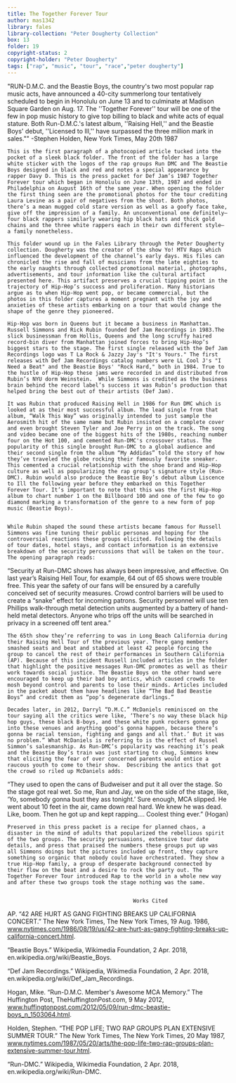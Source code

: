 ```yaml
---
title: The Together Forever Tour
author: mas1342
library: fales
library-collection: "Peter Dougherty Collection"
box: 13
folder: 19
copyright-status: 2
copyright-holder: "Peter Dougherty"
tags: ["rap", "music", "tour", "race","peter dougherty"]
---
```


"RUN-D.M.C. and the Beastie Boys, the country's two most popular rap music acts, have announced a 40-city summerlong tour tentatively scheduled to begin in Honolulu on June 13 and to culminate at Madison Square Garden on Aug. 17. The ''Together Forever'' tour will be one of the few in pop music history to give top billing to black and white acts of equal stature. Both Run-D.M.C.'s latest album, ''Raising Hell,'' and the Beastie Boys' debut, ''Licensed to Ill,'' have surpassed the three million mark in sales.""
				-Stephen Holden, New York Times, May 20th 1987

	This is the first paragraph of a photocopied article tucked into the pocket of a sleek black folder. The front of the folder has a large white sticker with the logos of the rap groups Run DMC and The Beastie Boys designed in black and red and notes a special appearance by rapper Davy D. This is the press packet for Def Jam’s 1987 Together Forever tour which began in Honolulu on June 13th, 1987 and ended in Philadelphia on August 16th of the same year. When opening the folder the first thing seen are the promotional photos for the tour crediting Laura Levine as a pair of negatives from the shoot. Both photos, there’s a mean mugged cold stare version as well as a goofy face take, give off the impression of a family. An unconventional one definitely—four black rappers similarly wearing hip black hats and thick gold chains and the three white rappers each in their own different style— a family nonetheless.

	This folder wound up in the Fales Library through the Peter Dougherty collection. Dougherty was the creator of the show Yo! MTV Raps which influenced the development of the channel’s early days. His files can chronicled the rise and fall of musicians from the late eighties to the early naughts through collected promotional material, photographs, advertisements, and tour information like the cultural artifact presented here. This artifact preserves a crucial tipping point in the trajectory of Hip-Hop’s success and proliferation. Many historians argue as to when Hip-Hop went pop, or became commercial, but the photos in this folder captures a moment pregnant with the joy and anxieties of these artists embarking on a tour that would change the shape of the genre they pioneered.

	Hip-Hop was born in Queens but it became a business in Manhattan. Russell Simmons and Rick Rubin founded Def Jam Recordings in 1983.The slick businessman from Hollis, Queens and the long scruffy haired record-bin diver from Manhattan joined forces to bring Hip-Hop’s biggest stars to the stage. The first single released with the Def Jam Recordings logo was T La Rock & Jazzy Jay's "It's Yours." The first releases with Def Jam Recordings catalog numbers were LL Cool J's "I Need a Beat" and the Beastie Boys' "Rock Hard," both in 1984. True to the hustle of Hip-Hop these jams were recorded in and distributed from Rubin’s NYU dorm Weinstein.  While Simmons is credited as the business brain behind the record label’s success it was Rubin’s production that helped bring the best out of their artists (Def Jam).

	It was Rubin that produced Raising Hell in 1986 for Run DMC which is looked at as their most successful album. The lead single from that album, “Walk This Way” was originally intended to just sample the Aerosmith hit of the same name but Rubin insisted on a complete cover and even brought Steven Tyler and Joe Perry in on the track. The song and video became one of the biggest hits of the 1980s, reaching number four on the Hot 100, and cemented Run-DMC's crossover status. The popularity of this single brought Run-DMC to a global audience and their second single from the album “My Addidas” told the story of how they’ve traveled the globe rocking their famously favorite sneaker. This cemented a crucial relationship with the shoe brand and Hip-Hop culture as well as popularizing the rap group’s signature style (Run-DMC). Rubin would also produce the Beastie Boy’s debut album Liscence to Ill the following year before they embarked on this Together Forever Tour. It’s important to note that this was the first Hip-Hop album to chart number 1 on the Billboard 100 and one of the few to go diamond marking a transformation of the genre to a new form of pop music (Beastie Boys).


	While Rubin shaped the sound these artists became famous for Russell Simmons was fine tuning their public personas and hoping for the controversial reactions these groups elicited. Following the details of tour dates, hotel stays, and contact information is an extensive breakdown of the security percussions that will be taken on the tour. The opening paragraph reads:

“Security at Run-DMC shows has always been impressive, and effective. On last year’s Raising Hell Tour, for example, 64 out of 65 shows were trouble free. This year the safety of our fans will be ensured by a carefully conceived set of security measures. Crowd control barriers will be used to create a “snake” effect for incoming patrons. Security personnel will use ten Phillips walk-through metal detection units augmented by a battery of hand-held metal detectors. Anyone who trips off the units will be searched in privacy in a screened off tent area.”


	The 65th show they’re referring to was in Long Beach California during their Raising Hell Tour of the previous year. There gang members smashed seats and beat and stabbed at least 42 people forcing the group to cancel the rest of their performances in Southern California (AP). Because of this incident Russell included articles in the folder that highlight the positive messages Run-DMC promotes as well as their work towards social justice. The Beastie Boys on the other hand were encouraged to keep up their bad boy antics, which caused crowds to mosh beyond control and parents to lose their minds. Articles included in the packet about them have headlines like “The Bad Bad Beastie Boys” and credit them as “pop’s degenerate darlings.”

	Decades later, in 2012, Darryl “D.M.C.” McDaniels reminisced on the tour saying all the critics were like, ‘There’s no way these black hip hop guys, these black B-boys, and these white punk rockers gonna go into these venues and anything good’s gonna happen, because there’s gonna be racial tension, fighting and gangs and all that.’ But it was no problem.” What McDaniels is referring to is the effect of Russel Simmon’s salesmanship. As Run-DMC’s popularity was reaching it’s peak and the Beastie Boy’s train was just starting to chug, Simmons knew that eliciting the fear of over concerned parents would entice a raucous youth to come to their show.  Describing the antics that got the crowd so riled up McDaniels adds:

“They used to open the cans of Budweiser and put it all over the stage. So the stage got real wet. So me, Run and Jay, we on the side of the stage, like, ‘Yo, somebody gonna bust they ass tonight.’ Sure enough, MCA slipped. He went about 10 feet in the air, came down real hard. We knew he was dead. Like, boom. Then he got up and kept rapping.... Coolest thing ever.” (Hogan)

	Preserved in this press packet is a recipe for planned chaos, a disaster in the mind of adults that popularized the rebellious spirit of the two groups. The security persuasions, extensive tour date details, and press that praised the numbers these groups put up was all Simmons doings but the pictures included up front, they capture something so organic that nobody could have orchestrated. They show a true Hip-Hop family, a group of desperate background connected by their flow on the beat and a desire to rock the party out. The Together Forever Tour introduced Rap to the world in a whole new way and after these two groups took the stage nothing was the same.


                                            Works Cited

AP. “42 ARE HURT AS GANG FIGHTING BREAKS UP CALIFORNIA CONCERT.” The New York Times, The New York Times, 19 Aug. 1986, www.nytimes.com/1986/08/19/us/42-are-hurt-as-gang-fighting-breaks-up-california-concert.html.

“Beastie Boys.” Wikipedia, Wikimedia Foundation, 2 Apr. 2018, en.wikipedia.org/wiki/Beastie_Boys.

“Def Jam Recordings.” Wikipedia, Wikimedia Foundation, 2 Apr. 2018, en.wikipedia.org/wiki/Def_Jam_Recordings.

Hogan, Mike. “Run-D.M.C. Member's Awesome MCA Memory.” The Huffington Post, TheHuffingtonPost.com, 9 May 2012, www.huffingtonpost.com/2012/05/09/run-dmc-beastie-boys_n_1503064.html.

Holden, Stephen. “THE POP LIFE; TWO RAP GROUPS PLAN EXTENSIVE SUMMER TOUR.” The New York Times, The New York Times, 20 May 1987, www.nytimes.com/1987/05/20/arts/the-pop-life-two-rap-groups-plan-extensive-summer-tour.html.

“Run-DMC.” Wikipedia, Wikimedia Foundation, 2 Apr. 2018, en.wikipedia.org/wiki/Run-DMC.
